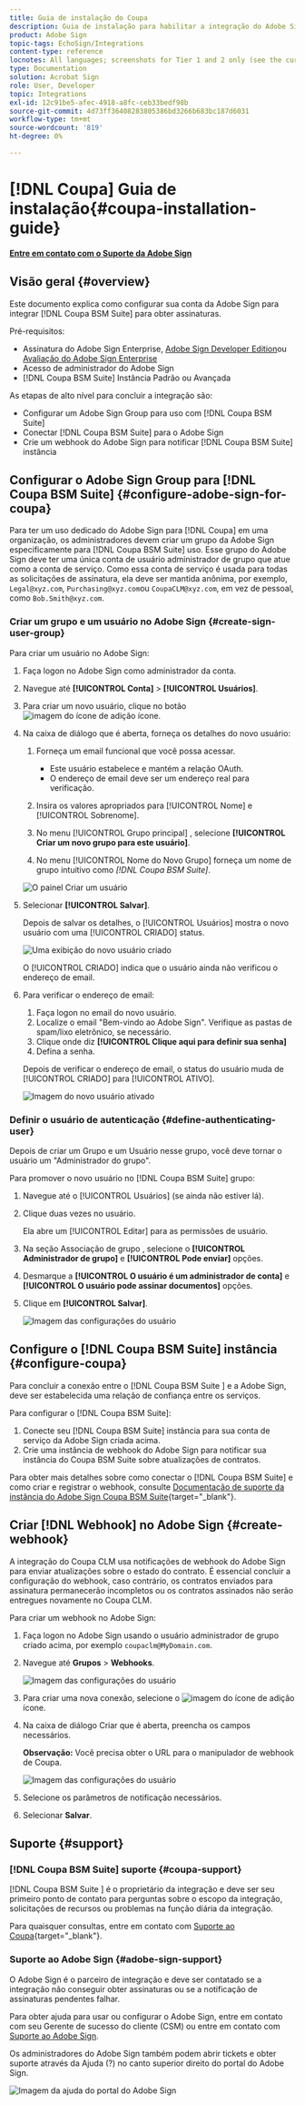 ```yaml
---
title: Guia de instalação do Coupa
description: Guia de instalação para habilitar a integração do Adobe Sign com o Coupa BSM Suite
product: Adobe Sign
topic-tags: EchoSign/Integrations
content-type: reference
locnotes: All languages; screenshots for Tier 1 and 2 only (see the currently published localized page for guidance)
type: Documentation
solution: Acrobat Sign
role: User, Developer
topic: Integrations
exl-id: 12c91be5-afec-4918-a8fc-ceb33bedf98b
source-git-commit: 4d73ff36408283805386bd3266b683bc187d6031
workflow-type: tm+mt
source-wordcount: '819'
ht-degree: 0%

---
```


# [!DNL Coupa] Guia de instalação{#coupa-installation-guide}

[**Entre em contato com o Suporte da Adobe Sign**](https://adobe.com/go/adobesign-support-center)

## Visão geral {#overview}

Este documento explica como configurar sua conta da Adobe Sign para integrar [!DNL Coupa BSM Suite] para obter assinaturas.

Pré-requisitos:

* Assinatura do Adobe Sign Enterprise, [Adobe Sign Developer Edition](https://www.adobe.com/sign/developer-form.html)ou [Avaliação do Adobe Sign Enterprise](https://www.adobe.com/sign/business.html)
* Acesso de administrador do Adobe Sign
* [!DNL Coupa BSM Suite] Instância Padrão ou Avançada

As etapas de alto nível para concluir a integração são:

* Configurar um Adobe Sign Group para uso com [!DNL Coupa BSM Suite]
* Conectar [!DNL Coupa BSM Suite] para o Adobe Sign
* Crie um webhook do Adobe Sign para notificar [!DNL Coupa BSM Suite] instância

## Configurar o Adobe Sign Group para [!DNL Coupa BSM Suite] {#configure-adobe-sign-for-coupa}

Para ter um uso dedicado do Adobe Sign para [!DNL Coupa] em uma organização, os administradores devem criar um grupo da Adobe Sign especificamente para [!DNL Coupa BSM Suite] uso. Esse grupo do Adobe Sign deve ter uma única conta de usuário administrador de grupo que atue como a conta de serviço. Como essa conta de serviço é usada para todas as solicitações de assinatura, ela deve ser mantida anônima, por exemplo, `Legal@xyz.com`, `Purchasing@xyz.com`ou `CoupaCLM@xyz.com`, em vez de pessoal, como `Bob.Smith@xyz.com`.

### Criar um grupo e um usuário no Adobe Sign {#create-sign-user-group}

Para criar um usuário no Adobe Sign:

1. Faça logon no Adobe Sign como administrador da conta.
1. Navegue até **[!UICONTROL Conta]** > **[!UICONTROL Usuários]**.
1. Para criar um novo usuário, clique no botão ![imagem do ícone de adição](images/icon_plus.png) ícone.
1. Na caixa de diálogo que é aberta, forneça os detalhes do novo usuário:

   1. Forneça um email funcional que você possa acessar.

      * Este usuário estabelece e mantém a relação OAuth.
      * O endereço de email deve ser um endereço real para verificação.
   1. Insira os valores apropriados para [!UICONTROL Nome] e [!UICONTROL Sobrenome].
   1. No menu [!UICONTROL Grupo principal] , selecione **[!UICONTROL Criar um novo grupo para este usuário]**.
   1. No menu [!UICONTROL Nome do Novo Grupo] forneça um nome de grupo intuitivo como *[!DNL Coupa BSM Suite]*.

   ![O painel Criar um usuário](images/create-user.png)

1. Selecionar **[!UICONTROL Salvar]**.

   Depois de salvar os detalhes, o [!UICONTROL Usuários] mostra o novo usuário com uma [!UICONTROL CRIADO] status.

   ![Uma exibição do novo usuário criado](images/post-user-creation.png)

   O [!UICONTROL CRIADO] indica que o usuário ainda não verificou o endereço de email.

1. Para verificar o endereço de email:
   1. Faça logon no email do novo usuário.
   2. Localize o email &quot;Bem-vindo ao Adobe Sign&quot;. Verifique as pastas de spam/lixo eletrônico, se necessário.
   3. Clique onde diz **[!UICONTROL Clique aqui para definir sua senha]**
   4. Defina a senha.

   Depois de verificar o endereço de email, o status do usuário muda de [!UICONTROL CRIADO] para [!UICONTROL ATIVO].

   ![Imagem do novo usuário ativado](images/active-user.png)

### Definir o usuário de autenticação {#define-authenticating-user}

Depois de criar um Grupo e um Usuário nesse grupo, você deve tornar o usuário um &quot;Administrador do grupo&quot;.

Para promover o novo usuário no [!DNL Coupa BSM Suite] grupo:

1. Navegue até o [!UICONTROL Usuários] (se ainda não estiver lá).
2. Clique duas vezes no usuário.

   Ela abre um [!UICONTROL Editar] para as permissões de usuário.

3. Na seção Associação de grupo , selecione o **[!UICONTROL Administrador de grupo]** e **[!UICONTROL Pode enviar]** opções.
4. Desmarque a **[!UICONTROL O usuário é um administrador de conta]** e **[!UICONTROL O usuário pode assinar documentos]** opções.
5. Clique em **[!UICONTROL Salvar]**.

   ![Imagem das configurações do usuário](images/user-settings.png)

## Configure o [!DNL Coupa BSM Suite] instância {#configure-coupa}

Para concluir a conexão entre o [!DNL Coupa BSM Suite ] e a Adobe Sign, deve ser estabelecida uma relação de confiança entre os serviços.

Para configurar o [!DNL Coupa BSM Suite]:

1. Conecte seu [!DNL Coupa BSM Suite] instância para sua conta de serviço da Adobe Sign criada acima.
1. Crie uma instância de webhook do Adobe Sign para notificar sua instância do Coupa BSM Suite sobre atualizações de contratos.

Para obter mais detalhes sobre como conectar o [!DNL Coupa BSM Suite] e como criar e registrar o webhook, consulte [Documentação de suporte da instância do Adobe Sign Coupa BSM Suite](https://success.coupa.com/Support/Docs/Power_Apps/CLM_Standard/Signing_and_Approvals/Enable_E-Signatures_Through_Adobe_Sign_and_DocuSign){target="_blank"}.

## Criar [!DNL Webhook] no Adobe Sign {#create-webhook}

A integração do Coupa CLM usa notificações de webhook do Adobe Sign para enviar atualizações sobre o estado do contrato. É essencial concluir a configuração do webhook, caso contrário, os contratos enviados para assinatura permanecerão incompletos ou os contratos assinados não serão entregues novamente no Coupa CLM.

Para criar um webhook no Adobe Sign:

1. Faça logon no Adobe Sign usando o usuário administrador de grupo criado acima, por exemplo `coupaclm@MyDomain.com`.

1. Navegue até **Grupos** > **Webhooks**.

   ![Imagem das configurações do usuário](images/webhook-login.png)

1. Para criar uma nova conexão, selecione o ![imagem do ícone de adição](images/icon_plus.png) ícone.

1. Na caixa de diálogo Criar que é aberta, preencha os campos necessários.

   **Observação:** Você precisa obter o URL para o manipulador de webhook de Coupa.

   ![Imagem das configurações do usuário](images/webhook-create.png)

1. Selecione os parâmetros de notificação necessários.

1. Selecionar **Salvar**.

## Suporte {#support}

### [!DNL Coupa BSM Suite] suporte {#coupa-support}

[!DNL Coupa BSM Suite ] é o proprietário da integração e deve ser seu primeiro ponto de contato para perguntas sobre o escopo da integração, solicitações de recursos ou problemas na função diária da integração.

Para quaisquer consultas, entre em contato com [Suporte ao Coupa](https://success.coupa.com/Support/Welcome_to_Coupa_Support){target="_blank"}.

### Suporte ao Adobe Sign {#adobe-sign-support}

O Adobe Sign é o parceiro de integração e deve ser contatado se a integração não conseguir obter assinaturas ou se a notificação de assinaturas pendentes falhar.

Para obter ajuda para usar ou configurar o Adobe Sign, entre em contato com seu Gerente de sucesso do cliente (CSM) ou entre em contato com [Suporte ao Adobe Sign](https://adobe.com/go/adobesign-support-center).

Os administradores do Adobe Sign também podem abrir tickets e obter suporte através da Ajuda (?) no canto superior direito do portal do Adobe Sign.

![Imagem da ajuda do portal do Adobe Sign](images/sign-portal-help.png)
